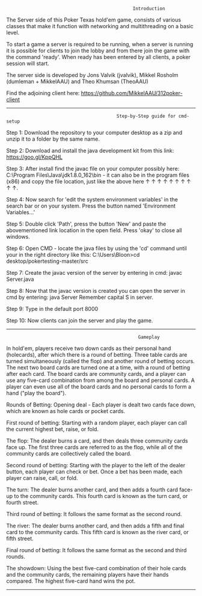                                                    Introduction

The Server side of this Poker Texas hold'em game, consists of various classes that make it function with networking and multithreading on a basic level.

To start a game a server is required to be running, when a server is running it is possible for clients to join the lobby and from there join the game with the command 'ready'. When ready has been entered by all clients, a poker session will start.

The server side is developed by Jons Valvik (jvalvik), Mikkel Rosholm (dumleman + MikkelAAU) and Theo Khumsan (TheoAAU)

Find the adjoining client here: https://github.com/MikkelAAU/312poker-client

--------------------------------------------------------------------------------------------------------------------------

                                             Step-by-Step guide for cmd-setup
Step 1:
Download the repository to your computer desktop as a zip and unzip it to a folder by the same name. 

Step 2:
Download and install the java development kit from this link: https://goo.gl/KppQHL

Step 3:
After install find the javac file on your computer possibly here: C:\Program Files\Java\jdk1.8.0_162\bin - it can also be in the program files (x86) and copy the file location, just like the above here ↑  ↑  ↑  ↑  ↑  ↑  ↑  ↑  ↑  ↑.

Step 4:
Now search for 'edit the system environment variables' in the search bar or on your system. Press the button named 'Environment Variables...' 

Step 5: 
Double click 'Path', press the button 'New' and paste the abovementioned link location in the open field. Press 'okay' to close all windows.

Step 6:
Open CMD - locate the java files by using the 'cd' command until your in the right directory like this: C:\Users\Bloon>cd desktop/pokertesting-master/src

Step 7:
Create the javac version of the server by entering in cmd: javac Server.java

Step 8:
Now that the javac version is created you can open the server in cmd by entering: java Server
Remember capital S in server.

Step 9: 
Type in the default port 8000

Step 10:
Now clients can join the server and play the game.

--------------------------------------------------------------------------------------------------------------------------

                                                     Gameplay

In hold'em, players receive two down cards as their personal hand (holecards), after which there is a round of betting. Three table cards are turned simultaneously (called the flop) and another round of betting occurs. The next two board cards are turned one at a time, with a round of betting after each card. The board cards are community cards, and a player can use any five-card combination from among the board and personal cards. A player can even use all of the board cards and no personal cards to form a hand ("play the board").

  Rounds of Betting:
Opening deal - Each player is dealt two cards face down, which are known as hole cards or pocket cards.

  First round of betting:
Starting with a random player, each player can call the current highest bet, raise, or fold.
  
  The flop:
The dealer burns a card, and then deals three community cards face up. The first three cards are referred to as the flop, while all of the community cards are collectively called the board.
  
  Second round of betting:
Starting with the player to the left of the dealer button, each player can check or bet. Once a bet has been made, each player can raise, call, or fold.
  
  The turn:
The dealer burns another card, and then adds a fourth card face-up to the community cards. This fourth card is known as the turn card, or fourth street.

  Third round of betting:
It follows the same format as the second round.
  
  The river:
The dealer burns another card, and then adds a fifth and final card to the community cards. This fifth card is known as the river card, or fifth street.
  
  Final round of betting:
It follows the same format as the second and third rounds.
  
  The showdown:
Using the best five-card combination of their hole cards and the community cards, the remaining players have their hands compared. The highest five-card hand wins the pot. 

------------------------------------------------------------------------------------------------------------------------------------







